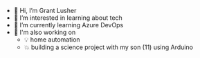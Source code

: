 - 👋 Hi, I’m Grant Lusher
- 👀 I’m interested in learning about tech
- 🌱 I’m currently learning Azure DevOps
- 🧩 I'm also working on
  - 💡 home automation
  - 💥 building a science project with my son (11) using Arduino

<!---
glusher/glusher is a ✨ special ✨ repository because its `README.md` (this file) appears on your GitHub profile.
You can click the Preview link to take a look at your changes.
--->
